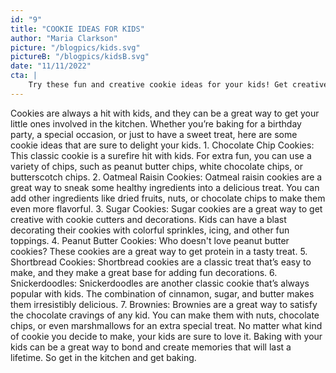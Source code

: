 ```yaml
---
id: "9"
title: "COOKIE IDEAS FOR KIDS"
author: "Maria Clarkson"
picture: "/blogpics/kids.svg"
pictureB: "/blogpics/kidsB.svg"
date: "11/11/2022"
cta: |
    Try these fun and creative cookie ideas for your kids! Get creative in the kitchen and let their imaginations run wild with these delicious ideas. Let your kids pick their favorite cookie and get baking!
---
```

Cookies are always a hit with kids, and they can be a great way to get your little ones involved in the kitchen. Whether you’re baking for a birthday party, a special occasion, or just to have a sweet treat, here are some cookie ideas that are sure to delight your kids. 1. Chocolate Chip Cookies: This classic cookie is a surefire hit with kids. For extra fun, you can use a variety of chips, such as peanut butter chips, white chocolate chips, or butterscotch chips. 2. Oatmeal Raisin Cookies: Oatmeal raisin cookies are a great way to sneak some healthy ingredients into a delicious treat. You can add other ingredients like dried fruits, nuts, or chocolate chips to make them even more flavorful. 3. Sugar Cookies: Sugar cookies are a great way to get creative with cookie cutters and decorations. Kids can have a blast decorating their cookies with colorful sprinkles, icing, and other fun toppings. 4. Peanut Butter Cookies: Who doesn't love peanut butter cookies? These cookies are a great way to get protein in a tasty treat. 5. Shortbread Cookies: Shortbread cookies are a classic treat that’s easy to make, and they make a great base for adding fun decorations. 6. Snickerdoodles: Snickerdoodles are another classic cookie that’s always popular with kids. The combination of cinnamon, sugar, and butter makes them irresistibly delicious. 7. Brownies: Brownies are a great way to satisfy the chocolate cravings of any kid. You can make them with nuts, chocolate chips, or even marshmallows for an extra special treat. No matter what kind of cookie you decide to make, your kids are sure to love it. Baking with your kids can be a great way to bond and create memories that will last a lifetime. So get in the kitchen and get baking.